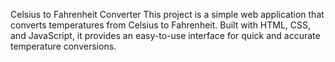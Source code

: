 Celsius to Fahrenheit Converter
This project is a simple web application that converts temperatures from Celsius to Fahrenheit. Built with HTML, CSS, and JavaScript, it provides an easy-to-use interface for quick and accurate temperature conversions.
